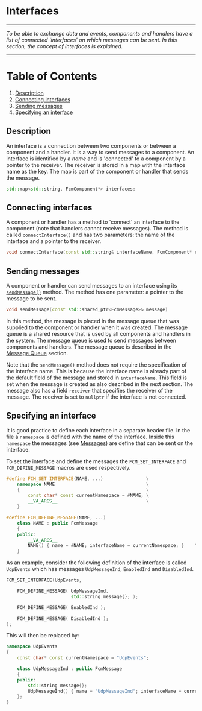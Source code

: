 # Interfaces
***
_To be able to exchange data and events, components and handlers have a list of connected 'interfaces' on which messages can be sent. In this section, the concept of interfaces is explained._
***

# Table of Contents

1. [Description](#description)
2. [Connecting interfaces](#connecting-interfaces)
3. [Sending messages](#sending-messages)
4. [Specifying an interface](#specifying-an-interface)

## Description
An interface is a connection between two components or between a component and a handler. It is a way to send messages to a component. An interface is identified by a _name_ and is 'connected' to a component by a pointer to the receiver. The receiver is stored in a map with the interface name as the key. The map is part of the component or handler that sends the message.

```cpp
std::map<std::string, FcmComponent*> interfaces;
```

## Connecting interfaces

A component or handler has a method to 'connect' an interface to the component (note that handlers cannot receive messages). The method is called `connectInterface()` and has two parameters: the name of the interface and a pointer to the receiver.

```cpp
void connectInterface(const std::string& interfaceName, FcmComponent* receiver)
```

## Sending messages

A component or handler can send messages to an interface using its [`sendMessage()`](Component.md#send-a-message) method. The method has one parameter: a pointer to the message to be sent.

```cpp
void sendMessage(const std::shared_ptr<FcmMessage>& message)
```

In this method, the message is placed in the message queue that was supplied to the component or handler when it was created. The message queue is a shared resource that is used by all components and handlers in the system. The message queue is used to send messages between components and handlers. The message queue is described in the [Message Queue](MessageQueue.md) section.

Note that the `sendMessage()` method does not require the specification of the interface name. This is because the interface name is already part of the default field of the message and stored in `interfaceName`. This field is set when the message is created as also described in the next section. The message also has a field `receiver` that specifies the receiver of the message. The receiver is set to `nullptr` if the interface is not connected.

## Specifying an interface

It is good practice to define each interface in a separate header file. In the file a ``namespace`` is defined with the name of the interface. Inside this ``namespace`` the messages (see [Messages](Messages.md)) are define that can be sent on the interface.

To set the interface and define the messages the ``FCM_SET_INTERFACE`` and ``FCM_DEFINE_MESSAGE`` macros are used respectively.

```cpp
#define FCM_SET_INTERFACE(NAME, ...)                \
    namespace NAME                                  \
    {                                               \
        const char* const currentNamespace = #NAME; \
        __VA_ARGS__                                 \
    }
```

```cpp
#define FCM_DEFINE_MESSAGE(NAME, ...)                                   \
    class NAME : public FcmMessage                                      \
    {                                                                   \
    public:                                                             \
        __VA_ARGS__                                                     \
        NAME() { name = #NAME; interfaceName = currentNamespace; }    \
    }
```

As an example, consider the following definition of the interface is called `UdpEvents` which has messages `UdpMessageInd`, `EnabledInd` and `DisabledInd`.

```cpp
FCM_SET_INTERFACE(UdpEvents,

    FCM_DEFINE_MESSAGE( UdpMessageInd,
                        std::string message{}; );

    FCM_DEFINE_MESSAGE( EnabledInd );

    FCM_DEFINE_MESSAGE( DisabledInd );
);
```

This will then be replaced by:

```cpp
namespace UdpEvents
{
    const char* const currentNamespace = "UdpEvents";

    class UdpMessageInd : public FcmMessage
    {
    public:
        std::string message{};
        UdpMessageInd() { name = "UdpMessageInd"; interfaceName = currentNamespace; }
    };
}
```






